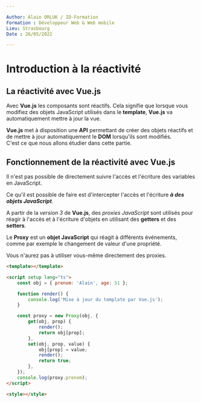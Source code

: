 ```yaml
---

Author: Alain ORLUK / ID-Formation  
Formation : Développeur Web & Web mobile  
Lieu: Strasbourg
Date : 26/05/2022  

---
```

# **Introduction à la réactivité**

## **La réactivité avec Vue.js**

Avec **Vue.js** les composants sont réactifs. Cela signifie que lorsque vous modifiez des objets JavaScript utilisés dans le **template**, **Vue.js** va automatiquement mettre à jour la vue.  

**Vue.js** met à disposition une **API** permettant de créer des objets réactifs et de mettre à jour automatiquement le **DOM** lorsqu'ils sont modifiés.  
C'est ce que nous allons étudier dans cette partie.  

## **Fonctionnement de la réactivité avec Vue.js**

Il n'est pas possible de directement suivre l'accès et l'écriture des variables en JavaScript.  

Ce qu'il est possible de faire est d'intercepter l'accès et l'écriture ***à des objets JavaScript***.  

A partir de la *version 3* de **Vue.js**, des *proxies JavaScript* sont utilisés pour réagir à l'accès et à l'écriture d'objets en utilisant des **getters** et des **setters**.  

Le **Proxy** est un **objet JavaScript** qui réagit à différents événements, comme par exemple le changement de valeur d'une propriété.

Vous n'aurez pas à utiliser vous-même directement des proxies.  

```html
<template></template>

<script setup lang="ts">
    const obj = { prenom: 'Alain', age: 51 };

    function render() {
        console.log('Mise à jour du template par Vue.js');
    }

    const proxy = new Proxy(obj, {
        get(obj, prop) {
            render();
            return obj[prop];
        },
        set(obj, prop, value) {
            obj[prop] = value;
            render();
            return true;
        },
    });
    console.log(proxy.prenom);
</script>

<style></style>
```
